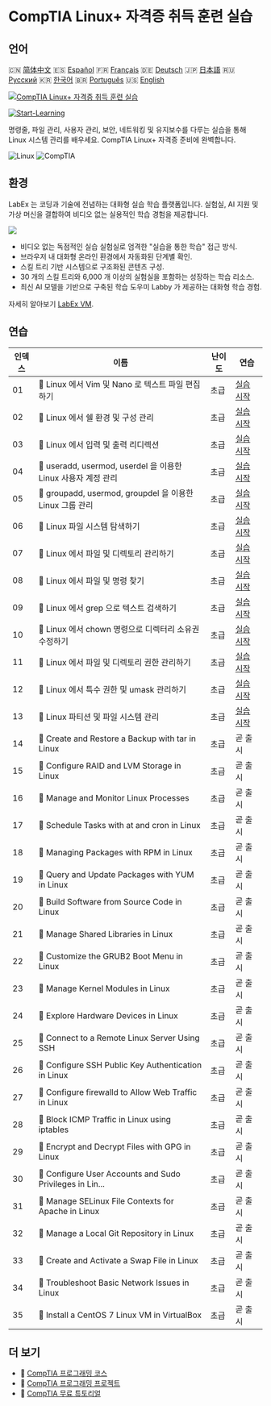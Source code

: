 # CompTIA Linux+ 자격증 취득 훈련 실습

## 언어

🇨🇳 [简体中文](README_zh.md) 🇪🇸 [Español](README_es.md) 🇫🇷 [Français](README_fr.md) 🇩🇪 [Deutsch](README_de.md) 🇯🇵 [日本語](README_ja.md) 🇷🇺 [Русский](README_ru.md) 🇰🇷 [한국어](README_ko.md) 🇧🇷 [Português](README_pt.md) 🇺🇸 [English](README.md) 

[![CompTIA Linux+ 자격증 취득 훈련 실습](https://cover-creator.labex.io/comptia-linux-plus-training-labs.png?lang=ko)](https://labex.io/ko/courses/comptia-linux-plus-training-labs)

[![Start-Learning](https://img.shields.io/badge/Start-Learning-whitesmoke?style=for-the-badge)](https://labex.io/ko/courses/comptia-linux-plus-training-labs)

명령줄, 파일 관리, 사용자 관리, 보안, 네트워킹 및 유지보수를 다루는 실습을 통해 Linux 시스템 관리를 배우세요. CompTIA Linux+ 자격증 준비에 완벽합니다.

![Linux](https://img.shields.io/badge/Linux-whitesmoke?style=for-the-badge&logo=linux)
![CompTIA](https://img.shields.io/badge/CompTIA-whitesmoke?style=for-the-badge&logo=comptia)


## 환경

LabEx 는 코딩과 기술에 전념하는 대화형 실습 학습 플랫폼입니다. 실험실, AI 지원 및 가상 머신을 결합하여 비디오 없는 실용적인 학습 경험을 제공합니다.

![](https://tutorial-screenshot.getvm.io/images/vm-1725247253.png)

- 비디오 없는 독점적인 실습 실험실로 엄격한 "실습을 통한 학습" 접근 방식.
- 브라우저 내 대화형 온라인 환경에서 자동화된 단계별 확인.
- 스킬 트리 기반 시스템으로 구조화된 콘텐츠 구성.
- 30 개의 스킬 트리와 6,000 개 이상의 실험실을 포함하는 성장하는 학습 리소스.
- 최신 AI 모델을 기반으로 구축된 학습 도우미 Labby 가 제공하는 대화형 학습 경험.

자세히 알아보기 [LabEx VM](https://support.labex.io/using-labex/virtual-machine).

## 연습

|   인덱스 | 이름                                                          | 난이도   | 연습                                                                                                                                           |
|----------|---------------------------------------------------------------|----------|------------------------------------------------------------------------------------------------------------------------------------------------|
|       01 | 📖 Linux 에서 Vim 및 Nano 로 텍스트 파일 편집하기             | 초급     | <a target='_blank' href='https://labex.io/ko/tutorials/linux-edit-text-files-in-linux-with-vim-and-nano-591076'>실습 시작</a>                  |
|       02 | 📖 Linux 에서 쉘 환경 및 구성 관리                            | 초급     | <a target='_blank' href='https://labex.io/ko/tutorials/linux-manage-shell-environment-and-configuration-in-linux-590838'>실습 시작</a>         |
|       03 | 📖 Linux 에서 입력 및 출력 리디렉션                           | 초급     | <a target='_blank' href='https://labex.io/ko/tutorials/linux-redirecting-input-and-output-in-linux-590840'>실습 시작</a>                       |
|       04 | 📖 useradd, usermod, userdel 을 이용한 Linux 사용자 계정 관리 | 초급     | <a target='_blank' href='https://labex.io/ko/tutorials/linux-manage-linux-user-accounts-with-useradd-usermod-and-userdel-590837'>실습 시작</a> |
|       05 | 📖 groupadd, usermod, groupdel 을 이용한 Linux 그룹 관리      | 초급     | <a target='_blank' href='https://labex.io/ko/tutorials/linux-manage-linux-groups-with-groupadd-usermod-and-groupdel-590836'>실습 시작</a>      |
|       06 | 📖 Linux 파일 시스템 탐색하기                                 | 초급     | <a target='_blank' href='https://labex.io/ko/tutorials/linux-navigate-the-filesystem-in-linux-590971'>실습 시작</a>                            |
|       07 | 📖 Linux 에서 파일 및 디렉토리 관리하기                       | 초급     | <a target='_blank' href='https://labex.io/ko/tutorials/linux-manage-files-and-directories-in-linux-590835'>실습 시작</a>                       |
|       08 | 📖 Linux 에서 파일 및 명령 찾기                               | 초급     | <a target='_blank' href='https://labex.io/ko/tutorials/linux-find-files-and-commands-in-linux-590834'>실습 시작</a>                            |
|       09 | 📖 Linux 에서 grep 으로 텍스트 검색하기                       | 초급     | <a target='_blank' href='https://labex.io/ko/tutorials/linux-search-text-with-grep-in-linux-590841'>실습 시작</a>                              |
|       10 | 📖 Linux 에서 chown 명령으로 디렉터리 소유권 수정하기         | 초급     | <a target='_blank' href='https://labex.io/ko/tutorials/linux-modify-directory-ownership-with-chown-in-linux-590847'>실습 시작</a>              |
|       11 | 📖 Linux 에서 파일 및 디렉토리 권한 관리하기                  | 초급     | <a target='_blank' href='https://labex.io/ko/tutorials/linux-manage-file-and-directory-permissions-in-linux-590844'>실습 시작</a>              |
|       12 | 📖 Linux 에서 특수 권한 및 umask 관리하기                     | 초급     | <a target='_blank' href='https://labex.io/ko/tutorials/linux-manage-special-permissions-and-umask-in-linux-590846'>실습 시작</a>               |
|       13 | 📖 Linux 파티션 및 파일 시스템 관리                           | 초급     | <a target='_blank' href='https://labex.io/ko/tutorials/linux-manage-linux-partitions-and-filesystems-590845'>실습 시작</a>                     |
|       14 | 📖 Create and Restore a Backup with tar in Linux              | 초급     | 곧 출시                                                                                                                                        |
|       15 | 📖 Configure RAID and LVM Storage in Linux                    | 초급     | 곧 출시                                                                                                                                        |
|       16 | 📖 Manage and Monitor Linux Processes                         | 초급     | 곧 출시                                                                                                                                        |
|       17 | 📖 Schedule Tasks with at and cron in Linux                   | 초급     | 곧 출시                                                                                                                                        |
|       18 | 📖 Managing Packages with RPM in Linux                        | 초급     | 곧 출시                                                                                                                                        |
|       19 | 📖 Query and Update Packages with YUM in Linux                | 초급     | 곧 출시                                                                                                                                        |
|       20 | 📖 Build Software from Source Code in Linux                   | 초급     | 곧 출시                                                                                                                                        |
|       21 | 📖 Manage Shared Libraries in Linux                           | 초급     | 곧 출시                                                                                                                                        |
|       22 | 📖 Customize the GRUB2 Boot Menu in Linux                     | 초급     | 곧 출시                                                                                                                                        |
|       23 | 📖 Manage Kernel Modules in Linux                             | 초급     | 곧 출시                                                                                                                                        |
|       24 | 📖 Explore Hardware Devices in Linux                          | 초급     | 곧 출시                                                                                                                                        |
|       25 | 📖 Connect to a Remote Linux Server Using SSH                 | 초급     | 곧 출시                                                                                                                                        |
|       26 | 📖 Configure SSH Public Key Authentication in Linux           | 초급     | 곧 출시                                                                                                                                        |
|       27 | 📖 Configure firewalld to Allow Web Traffic in Linux          | 초급     | 곧 출시                                                                                                                                        |
|       28 | 📖 Block ICMP Traffic in Linux using iptables                 | 초급     | 곧 출시                                                                                                                                        |
|       29 | 📖 Encrypt and Decrypt Files with GPG in Linux                | 초급     | 곧 출시                                                                                                                                        |
|       30 | 📖 Configure User Accounts and Sudo Privileges in Lin...      | 초급     | 곧 출시                                                                                                                                        |
|       31 | 📖 Manage SELinux File Contexts for Apache in Linux           | 초급     | 곧 출시                                                                                                                                        |
|       32 | 📖 Manage a Local Git Repository in Linux                     | 초급     | 곧 출시                                                                                                                                        |
|       33 | 📖 Create and Activate a Swap File in Linux                   | 초급     | 곧 출시                                                                                                                                        |
|       34 | 📖 Troubleshoot Basic Network Issues in Linux                 | 초급     | 곧 출시                                                                                                                                        |
|       35 | 📖 Install a CentOS 7 Linux VM in VirtualBox                  | 초급     | 곧 출시                                                                                                                                        |

## 더 보기

- 🔗 [CompTIA 프로그래밍 코스](https://github.com/labex-labs/awesome-programming-courses)
- 🔗 [CompTIA 프로그래밍 프로젝트](https://github.com/labex-labs/awesome-programming-projects)
- 🔗 [CompTIA 무료 튜토리얼](https://github.com/labex-labs/comptia-free-tutorials)

